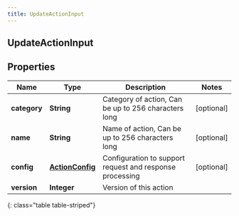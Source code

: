 ```yaml
---
title: UpdateActionInput
---
```


## UpdateActionInput

## Properties

| Name         | Type                                                     | Description                                              | Notes      |
| ------------ | -------------------------------------------------------- | -------------------------------------------------------- | ---------- |
| **category** | <!----><!---->**String**<!---->                          | Category of action, Can be up to 256 characters long     | [optional] |
| **name**     | <!----><!---->**String**<!---->                          | Name of action, Can be up to 256 characters long         | [optional] |
| **config**   | <!----><!---->[**ActionConfig**](ActionConfig.md)<!----> | Configuration to support request and response processing | [optional] |
| **version**  | <!----><!---->**Integer**<!---->                         | Version of this action                                   |            |

{: class="table table-striped"}
